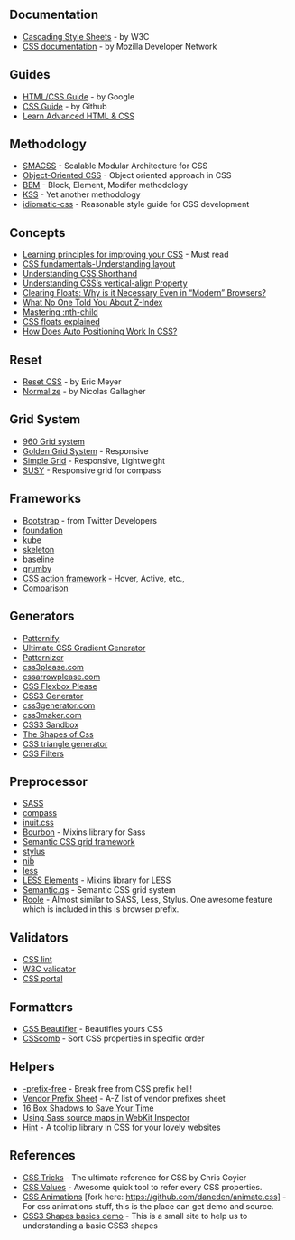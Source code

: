 Documentation
-------------

* [Cascading Style Sheets](http://www.w3.org/Style/CSS/Overview.en.html) - by W3C
* [CSS documentation](https://developer.mozilla.org/en-US/docs/CSS) - by Mozilla Developer Network

Guides
------

* [HTML/CSS Guide](http://google-styleguide.googlecode.com/svn/trunk/htmlcssguide.xml) - by Google
* [CSS Guide](https://github.com/styleguide/css) - by Github
* [Learn Advanced HTML & CSS](http://learn.shayhowe.com/advanced-html-css/)

Methodology
-----------

* [SMACSS](http://smacss.com/) - Scalable Modular Architecture for CSS
* [Object-Oriented CSS](http://oocss.org/) - Object oriented approach in CSS
* [BEM](https://en.bem.info/method/) - Block, Element, Modifer methodology
* [KSS](https://github.com/kneath/kss#readme) - Yet another methodology
* [idiomatic-css](https://github.com/necolas/idiomatic-css) - Reasonable style guide for CSS development

Concepts
--------
* [Learning principles for improving your CSS](http://tympanus.net/codrops/2012/11/20/learning-principles-for-improving-your-css/) - Must read
* [CSS fundamentals-Understanding layout](http://learnlayout.com/)
* [Understanding CSS Shorthand](http://www.impressivewebs.com/css-basics/)
* [Understanding CSS’s vertical-align Property](http://www.impressivewebs.com/css-vertical-align/)
* [Clearing Floats: Why is it Necessary Even in “Modern” Browsers?](http://www.impressivewebs.com/clearing-floats-why-necessary/)
* [What No One Told You About Z-Index](http://philipwalton.com/articles/what-no-one-told-you-about-z-index/)
* [Mastering :nth-child](http://nthmaster.com/)
* [CSS floats explained](http://www.slideshare.net/maxdesign/css-floats-explained)
* [How Does Auto Positioning Work In CSS?](http://www.vanseodesign.com/css/auto-positioning/)

Reset
-----

* [Reset CSS](http://meyerweb.com/eric/tools/css/reset/) - by Eric Meyer
* [Normalize](http://necolas.github.com/normalize.css/) - by Nicolas Gallagher

Grid System
------------

* [960 Grid system](http://960.gs)
* [Golden Grid System](http://goldengridsystem.com) - Responsive
* [Simple Grid](http://thisisdallas.github.com/Simple-Grid/) - Responsive, Lightweight
* [SUSY](http://susy.oddbird.net/) - Responsive grid for compass


Frameworks
----------

* [Bootstrap](http://twitter.github.com/bootstrap/) - from Twitter Developers
* [foundation](http://foundation.zurb.com/)
* [kube](http://imperavi.com/kube/)
* [skeleton](http://www.getskeleton.com/)
* [baseline](http://baselinecss.com/)
* [grumby](http://gumbyframework.com/)
* [CSS action framework](http://code.google.com/p/css3-action-framework) - Hover, Active, etc.,
* [Comparison](http://responsive.vermilion.com/compare.php)

Generators
----------

* [Patternify](http://www.patternify.com/)
* [Ultimate CSS Gradient Generator](http://www.colorzilla.com/gradient-editor/)
* [Patternizer](http://patternizer.com/kfob)
* [css3please.com](http://css3please.com/)
* [cssarrowplease.com](http://cssarrowplease.com/)
* [CSS Flexbox Please](http://demo.agektmr.com/flexbox/)
* [CSS3 Generator](http://www.css3.me/)
* [css3generator.com](http://css3generator.com/)
* [css3maker.com](http://www.css3maker.com/)
* [CSS3 Sandbox](http://westciv.com/tools/index.html)
* [The Shapes of Css](https://coderwall.com/p/xrxaxa)
* [CSS triangle generator](http://apps.eky.hk/css-triangle-generator/)
* [CSS Filters](http://html5-demos.appspot.com/static/css/filters/index.html)

Preprocessor
------------

* [SASS](http://sass-lang.com)
 * [compass](http://compass-style.org/)
 * [inuit.css](https://github.com/csswizardry/inuit.css)
 * [Bourbon](https://github.com/thoughtbot/bourbon) - Mixins library for Sass
 * [Semantic CSS grid framework](https://github.com/thoughtbot/neat)
* [stylus](http://learnboost.github.com/stylus/)
 * [nib](http://visionmedia.github.com/nib/)
* [less](http://lesscss.org/)
 * [LESS Elements](http://lesselements.com/) - Mixins library for LESS
 * [Semantic.gs](http://semantic.gs/) - Semantic CSS grid system
* [Roole](http://roole.org/) - Almost similar to SASS, Less, Stylus. One awesome feature which is included in this is browser prefix.

Validators
----------

* [CSS lint](http://csslint.net)
* [W3C validator](http://jigsaw.w3.org/css-validator)
* [CSS portal](http://www.cssportal.com/css-validatorhttp://filamentgroup.com/lab/responsive_design_approach_for_complex_multicolumn_data_tables)

Formatters
----------

* [CSS Beautifier](http://html.fwpolice.com/css/) - Beautifies yours CSS
* [CSScomb](http://csscomb.com/) - Sort CSS properties in specific order

Helpers
-------

* [-prefix-free](http://leaverou.github.com/prefixfree/) - Break free from CSS prefix hell!
* [Vendor Prefix Sheet](http://peter.sh/experiments/vendor-prefixed-css-property-overview/) - A-Z list of vendor prefixes sheet
* [16 Box Shadows to Save Your Time](http://cssdeck.com/labs/16-box-shadows-to-save-your-time)
* [Using Sass source maps in WebKit Inspector](http://bricss.net/post/33788072565/using-sass-source-maps-in-webkit-inspector)
* [Hint](http://kushagragour.in/lab/hint/) - A tooltip library in CSS for your lovely websites

References
----------

* [CSS Tricks](http://css-tricks.com) - The ultimate reference for CSS by Chris Coyier
* [CSS Values](http://cssvalues.com ) - Awesome quick tool to refer every CSS properties.
* [CSS Animations](http://daneden.me/animate) [fork here: https://github.com/daneden/animate.css] - For css animations stuff, this is the place can get demo and source.
* [CSS3 Shapes basics demo](http://css3shapes.com/) - This is a small site to help us to understanding a basic CSS3 shapes
